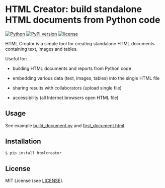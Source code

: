# HTML Creator: build standalone HTML documents from Python code

[![Python](https://img.shields.io/badge/Python-3.6%20%7C%203.7%20%7C%203.8-blue)](https://www.python.org/downloads/)
[![PyPI version](https://img.shields.io/pypi/v/htmlcreator?color=1)](https://pypi.org/project/htmlcreator/)
[![license](https://img.shields.io/pypi/l/htmlcreator)](https://github.com/ar-nowaczynski/htmlcreator)

HTML Creator is a simple tool for creating standalone HTML documents containing text, images and tables.

Useful for:

- building HTML documents and reports from Python code

- embedding various data (text, images, tables) into the single HTML file

- sharing results with collaborators (upload single file)

- accessibility (all Internet browsers open HTML file)

## Usage

See example [build_document.py](https://github.com/ar-nowaczynski/htmlcreator/blob/master/examples/build_document.py) and [first_document.html](https://htmlpreview.github.io/?https://github.com/ar-nowaczynski/htmlcreator/blob/master/examples/first_document.html).

## Installation

```bash
$ pip install htmlcreator
```

## License

MIT License (see [LICENSE](https://github.com/ar-nowaczynski/htmlcreator/blob/master/LICENSE)).
